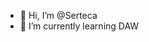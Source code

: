 - 👋 Hi, I’m @Serteca
- 🌱 I’m currently learning DAW

<!---
Serteca/Serteca is a ✨ special ✨ repository because its `README.md` (this file) appears on your GitHub profile.
You can click the Preview link to take a look at your changes.
--->
